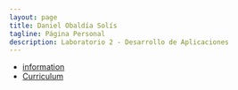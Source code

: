 ```yaml
---
layout: page
title: Daniel Obaldía Solís
tagline: Página Personal
description: Laboratorio 2 - Desarrollo de Aplicaciones
---
```



- [information](pages/information_site.md)
- [Curriculum](pages/independent_site.html)


